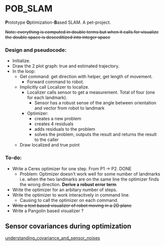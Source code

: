 # POB_SLAM
**P**rototype **O**ptimization-**B**ased SLAM. A pet-project.  

~~Note: everything is computed in double terms but when it calls for visualize the double space is desceditized into integer space~~

### Design and pseudocode:
- Initialize.  
- Draw the 2 plot graph: true and estimated trajectory.  
- In the loop:
    - Get command: get direction with helper, get length of movement.  
        - Forward command to robot.
    - Implicitly call Localizer to localize.
        - Localizer calls sensor to get a measurement. Total of four (one for each landmark).
            - Sensor has a robust sense of the angle between orientation and vector from robot to landmark
        - Optimizer:
            - creates a new problem
            - creates 4 residuals
            - adds residuals to the problem
            - solves the problem, outputs the result and returns the result to the caller
    - Draw localized and true point

### To-do:
 - Write a Ceres optimizer for one step. From P1 -> P2. DONE
     * Problem: Optimizer doesn't work well for some number of landmarks i.e. when the two landmarks are on the same line the optimizer finds the wrong direction. **Derive a robust error term**
 - Write the optimizer for an arbitary number of steps. 
 - Write the optimizer to work interacitvely in command line. 
     - Causing to call the optimizer on each command.
 - ~~Write a text based visualizer of robot moving in a 2D plane~~ 
 - Write a Pangolin based visualizer ? 

## Sensor covariances during optimization
[understanding_covariance_and_sensor_noises](docs/understanding_covariance_and_sensor_noises.png)
